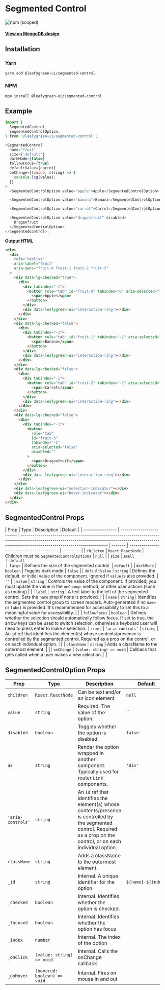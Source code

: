 # Segmented Control

![npm (scoped)](https://img.shields.io/npm/v/@leafygreen-ui/segmented-control.svg)

#### [View on MongoDB.design](https://www.mongodb.design/component/segmented-control/example/)

## Installation

### Yarn

```shell
yarn add @leafygreen-ui/segmented-control
```

### NPM

```shell
npm install @leafygreen-ui/segmented-control
```

## Example

```js
import {
  SegmentedControl,
  SegmentedControlOption,
} from '@leafygreen-ui/segmented-control';

<SegmentedControl
  name="fruit"
  size={'default'}
  darkMode={false}
  followFocus={true}
  defaultValue={carrot}
  onChange={(value: string) => {
    console.log(value);
  }}
>
  <SegmentedControlOption value="apple">Apple</SegmentedControlOption>

  <SegmentedControlOption value="banana">Banana</SegmentedControlOption>

  <SegmentedControlOption value="carrot">Carrot</SegmentedControlOption>

  <SegmentedControlOption value="dragonfruit" disabled>
    Dragonfruit
  </SegmentedControlOption>
</SegmentedControl>;
```

**Output HTML**

```html
<div>
  <div
    role="tablist"
    aria-label="fruit"
    aria-owns="fruit-0 fruit-1 fruit-2 fruit-3"
  >
    <div data-lg-checked="true">
      <div>
        <div tabindex="-1">
          <button role="tab" id="fruit-0" tabindex="0" aria-selected="true">
            <span>Apple</span>
          </button>
        </div>
        <div data-leafygreen-ui="interaction-ring"></div>
      </div>
    </div>
    <div data-lg-checked="false">
      <div>
        <div tabindex="-1">
          <button role="tab" id="fruit-1" tabindex="-1" aria-selected="false">
            <span>Banana</span>
          </button>
        </div>
        <div data-leafygreen-ui="interaction-ring"></div>
      </div>
    </div>
    <div data-lg-checked="false">
      <div>
        <div tabindex="-1">
          <button role="tab" id="fruit-2" tabindex="-1" aria-selected="false">
            <span>Carrot</span>
          </button>
        </div>
        <div data-leafygreen-ui="interaction-ring"></div>
      </div>
    </div>
    <div data-lg-checked="false">
      <div>
        <div tabindex="-1">
          <button
            role="tab"
            id="fruit-3"
            tabindex="-1"
            aria-selected="false"
            disabled=""
          >
            <span>Dragonfruit</span>
          </button>
        </div>
        <div data-leafygreen-ui="interaction-ring"></div>
      </div>
    </div>
    <div data-leafygreen-ui="selection-indicator"></div>
    <div data-leafygreen-ui="hover-indicator"></div>
  </div>
</div>
```

## SegmentedControl Props

| Prop              | Type                      | Description                                                                                                                                                                                              | Default |
| ----------------- | ------------------------- | -------------------------------------------------------------------------------------------------------------------------------------------------------------------------------------------------------- | ------- | ------------------------------------------ | --------- |
| `children`        | `React.ReactNode`         | Children must be `SegmentedControlOptions`                                                                                                                                                               | `null`  |
| `size`            | `small                    | default                                                                                                                                                                                                  | large`  | Defines the size of the segmented control. | `default` |
| `darkMode`        | `boolean`                 | Toggles dark mode                                                                                                                                                                                        | `false` |
| `defaultValue`    | `string`                  | Defines the default, or initial value of the component. Ignored if `value` is also provided.                                                                                                             | `''`    |
| `value`           | `string`                  | Controls the value of the component. If provided, you must update the value in the `onChange` method, or other user actions (such as routing)                                                            |         |
| `label`           | `string`                  | A text label to the left of the segmented control. Sets the `name` prop if none is provided.                                                                                                             |         |
| `name`            | `string`                  | Identifies the segmented control group to screen readers. Auto-generated if no `name` or `label` is provided. It's recommended for accessability to set this to a meaningful value for accessibility.    |         |
| `followFocus`     | `boolean`                 | Defines whether the selection should automatically follow focus. If set to true, the arrow keys can be used to switch selection, otherwise a keyboard user will need to press enter to make a selection. | `true`  |
| `'aria-controls'` | `string`                  | An `id` ref that identifies the element(s) whose contents/presence is controlled by the segmented control. Required as a prop on the control, or on each individual option.                              |         |
| `className`       | `string`                  | Adds a className to the outermost element.                                                                                                                                                               |         |
| `onChange`        | `(value: string) => void` | Callback that gets called when a user makes a new selection.                                                                                                                                             |         |

## SegmentedControlOption Props

| Prop              | Type                         | Description                                                                                                                                                                 | Default            |
| ----------------- | ---------------------------- | --------------------------------------------------------------------------------------------------------------------------------------------------------------------------- | ------------------ |
| `children`        | `React.ReactNode`            | Can be text and/or an icon element                                                                                                                                          | `null`             |
| `value`           | `string`                     | Required. The value of the option.                                                                                                                                          | ``                 |
| `disabled`        | `boolean`                    | Toggles whether the option is disabled.                                                                                                                                     | `false`            |
| `as`              | `string`                     | Render the option wrapped in another component. Typically used for router `Link` components.                                                                                | `'div'`            |
| `'aria-controls'` | `string`                     | An `id` ref that identifies the element(s) whose contents/presence is controlled by the segmented control. Required as a prop on the control, or on each individual option. |                    |
| `className`       | `string`                     | Adds a className to the outermost element.                                                                                                                                  |                    |
| `_id`             | `string`                     | Internal. A unique identifier for the option                                                                                                                                | `${name}-${index}` |
| `_checked`        | `boolean`                    | Internal. Identifies whether the option is checked.                                                                                                                         |                    |
| `_focused`        | `boolean`                    | Internal. Identifies whether the option has focus                                                                                                                           |                    |
| `_index`          | `number`                     | Internal. The index of the option                                                                                                                                           |                    |
| `_onClick`        | `(value: string) => void`    | Internal. Calls the onChange callback                                                                                                                                       |                    |
| `_onHover`        | `(hovered: boolean) => void` | Internal. Fires on mouse in and out                                                                                                                                         |                    |

